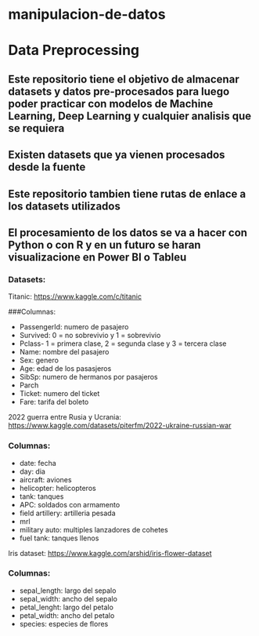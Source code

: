 # manipulacion-de-datos


# Data Preprocessing


## Este repositorio tiene el objetivo de almacenar datasets y datos pre-procesados para luego poder practicar con modelos de Machine Learning, Deep Learning y cualquier analisis que se requiera

## Existen datasets que ya vienen procesados desde la fuente

## Este repositorio tambien tiene rutas de enlace a los datasets utilizados

## El procesamiento de los datos se va a hacer con Python o con R y en un futuro se haran visualizacione en Power BI o Tableu

### Datasets:

Titanic: https://www.kaggle.com/c/titanic

###Columnas: 

* PassengerId: numero de pasajero
* Survived: 0 = no sobrevivio y 1 = sobrevivio
* Pclass- 1 = primera clase, 2 = segunda clase y 3 = tercera clase 
* Name: nombre del pasajero
* Sex: genero
* Age: edad de los pasasjeros
* SibSp: numero de hermanos por pasajeros 
* Parch
* Ticket: numero del ticket
* Fare: tarifa del boleto


2022 guerra entre Rusia y Ucrania: https://www.kaggle.com/datasets/piterfm/2022-ukraine-russian-war

### Columnas:

* date: fecha
* day: dia
* aircraft: aviones
* helicopter: helicopteros
* tank: tanques
* APC: soldados con armamento
* field artillery: artilleria pesada
* mrl
* military auto: multiples lanzadores de cohetes
* fuel tank: tanques llenos


Iris dataset: https://www.kaggle.com/arshid/iris-flower-dataset

### Columnas: 

* sepal_length: largo del sepalo
* sepal_width: ancho del sepalo
* petal_lenght: largo del petalo
* petal_width: ancho del petalo
* species: especies de flores
